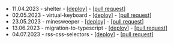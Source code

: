 - 11.04.2023 - shelter -  [[deploy]](https://ploytary.github.io/school-projects-export/shelter/) - [[pull request]](https://github.com/Ploytary/school-projects-export/pull/4)
- 02.05.2023 - virtual-keyboard - [[deploy]](https://ploytary.github.io/school-projects-export/virtual-keyboard) - [[pull request]](https://github.com/Ploytary/virtual-keyboard/pull/1)
- 23.05.2023 - minesweeper -  [[deploy]](https://ploytary.github.io/school-projects-export/minesweeper/) - [[pull request]](https://github.com/Ploytary/school-projects-export/pull/3)
- 13.06.2023 - migration-to-typescript - [[deploy]](https://ploytary.github.io/school-projects-export/migration-to-typescript/) - [[pull request]](https://github.com/Ploytary/school-projects-export/pull/1)
- 04.07.2023 - rss-css-selectors -  [[deploy]](https://ploytary.github.io/school-projects-export/rss-css-selectors/) - [[pull request]](https://github.com/Ploytary/school-projects-export/pull/2)